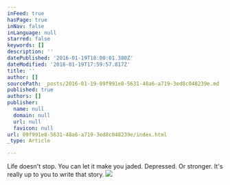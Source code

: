 ```yaml
---
inFeed: true
hasPage: true
inNav: false
inLanguage: null
starred: false
keywords: []
description: ''
datePublished: '2016-01-19T18:00:01.380Z'
dateModified: '2016-01-19T17:59:57.817Z'
title: ''
author: []
sourcePath: _posts/2016-01-19-09f991e8-5631-48a6-a719-3ed8c048239e.md
published: true
authors: []
publisher:
  name: null
  domain: null
  url: null
  favicon: null
url: 09f991e8-5631-48a6-a719-3ed8c048239e/index.html
_type: Article

---
```

Life doesn't stop. You can let it make you jaded. Depressed. Or stronger. It's really up to you to write that story.
![](https://the-grid-user-content.s3-us-west-2.amazonaws.com/a2229f47-0738-4d4d-9c30-91c30ef36176.JPG)